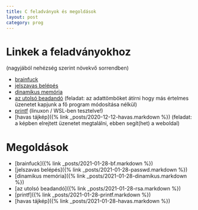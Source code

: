 ```yaml
---
title: C feladványok és megoldások
layout: post
category: prog
---
```


# Linkek a feladványokhoz
(nagyjából nehézség szerint növekvő sorrendben)
- [brainfuck](https://gist.github.com/Sasszem/8e1d9caaa145f01c97af29ba8b31f3c8)
- [jelszavas belépés](https://gist.github.com/Sasszem/72cd26342519f2562d88e3892c64877b)
- [dinamikus memória](https://gist.github.com/Sasszem/41bf6f3b10d55cd3a874eff78635c229)
- [az utolsó beadandó](https://gist.github.com/Sasszem/dea3382d7252d59bf22a9a4cf01ffca3) (feladat: az adattömböket átírni hogy más értelmes üzenetet kapjunk a fő program módosítása nélkül)
- [printf](https://gist.github.com/Sasszem/58478d3aaa20e99a476dec09692ec39a) (linuxon / WSL-ben tesztelve!)
- [havas tájkép]({% link _posts/2020-12-12-havas.markdown %}) (feladat: a képben elrejtett üzenetet megtalálni, ebben segít(het) a weboldal)


# Megoldások
- [brainfuck]({% link _posts/2021-01-28-bf.markdown %})
- [jelszavas belépés]({% link _posts/2021-01-28-passwd.markdown %})
- [dinamikus memória]({% link _posts/2021-01-28-dinamikus.markdown %})
- [az utolsó beadandó]({% link _posts/2021-01-28-rsa.markdown %})
- [printf]({% link _posts/2021-01-28-printf.markdown %})
- [havas tájkép]({% link _posts/2021-01-28-havas.markdown %})
